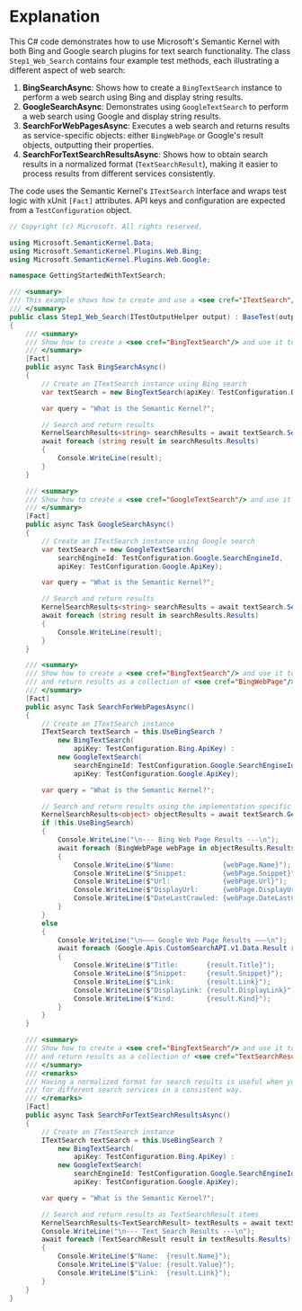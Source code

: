 # Explanation
This C# code demonstrates how to use Microsoft's Semantic Kernel with both Bing and Google search plugins for text search functionality. The class `Step1_Web_Search` contains four example test methods, each illustrating a different aspect of web search:

1. **BingSearchAsync**: Shows how to create a `BingTextSearch` instance to perform a web search using Bing and display string results.
2. **GoogleSearchAsync**: Demonstrates using `GoogleTextSearch` to perform a web search using Google and display string results.
3. **SearchForWebPagesAsync**: Executes a web search and returns results as service-specific objects: either `BingWebPage` or Google's result objects, outputting their properties.
4. **SearchForTextSearchResultsAsync**: Shows how to obtain search results in a normalized format (`TextSearchResult`), making it easier to process results from different services consistently.

The code uses the Semantic Kernel's `ITextSearch` interface and wraps test logic with xUnit `[Fact]` attributes. API keys and configuration are expected from a `TestConfiguration` object.

```csharp
// Copyright (c) Microsoft. All rights reserved.

using Microsoft.SemanticKernel.Data;
using Microsoft.SemanticKernel.Plugins.Web.Bing;
using Microsoft.SemanticKernel.Plugins.Web.Google;

namespace GettingStartedWithTextSearch;

/// <summary>
/// This example shows how to create and use a <see cref="ITextSearch"/>.
/// </summary>
public class Step1_Web_Search(ITestOutputHelper output) : BaseTest(output)
{
    /// <summary>
    /// Show how to create a <see cref="BingTextSearch"/> and use it to perform a search.
    /// </summary>
    [Fact]
    public async Task BingSearchAsync()
    {
        // Create an ITextSearch instance using Bing search
        var textSearch = new BingTextSearch(apiKey: TestConfiguration.Bing.ApiKey);

        var query = "What is the Semantic Kernel?";

        // Search and return results
        KernelSearchResults<string> searchResults = await textSearch.SearchAsync(query, new() { Top = 4 });
        await foreach (string result in searchResults.Results)
        {
            Console.WriteLine(result);
        }
    }

    /// <summary>
    /// Show how to create a <see cref="GoogleTextSearch"/> and use it to perform a search.
    /// </summary>
    [Fact]
    public async Task GoogleSearchAsync()
    {
        // Create an ITextSearch instance using Google search
        var textSearch = new GoogleTextSearch(
            searchEngineId: TestConfiguration.Google.SearchEngineId,
            apiKey: TestConfiguration.Google.ApiKey);

        var query = "What is the Semantic Kernel?";

        // Search and return results
        KernelSearchResults<string> searchResults = await textSearch.SearchAsync(query, new() { Top = 4 });
        await foreach (string result in searchResults.Results)
        {
            Console.WriteLine(result);
        }
    }

    /// <summary>
    /// Show how to create a <see cref="BingTextSearch"/> and use it to perform a search
    /// and return results as a collection of <see cref="BingWebPage"/> instances.
    /// </summary>
    [Fact]
    public async Task SearchForWebPagesAsync()
    {
        // Create an ITextSearch instance
        ITextSearch textSearch = this.UseBingSearch ?
            new BingTextSearch(
                apiKey: TestConfiguration.Bing.ApiKey) :
            new GoogleTextSearch(
                searchEngineId: TestConfiguration.Google.SearchEngineId,
                apiKey: TestConfiguration.Google.ApiKey);

        var query = "What is the Semantic Kernel?";

        // Search and return results using the implementation specific data model
        KernelSearchResults<object> objectResults = await textSearch.GetSearchResultsAsync(query, new() { Top = 4 });
        if (this.UseBingSearch)
        {
            Console.WriteLine("\n--- Bing Web Page Results ---\n");
            await foreach (BingWebPage webPage in objectResults.Results)
            {
                Console.WriteLine($"Name:            {webPage.Name}");
                Console.WriteLine($"Snippet:         {webPage.Snippet}");
                Console.WriteLine($"Url:             {webPage.Url}");
                Console.WriteLine($"DisplayUrl:      {webPage.DisplayUrl}");
                Console.WriteLine($"DateLastCrawled: {webPage.DateLastCrawled}");
            }
        }
        else
        {
            Console.WriteLine("\n——— Google Web Page Results ———\n");
            await foreach (Google.Apis.CustomSearchAPI.v1.Data.Result result in objectResults.Results)
            {
                Console.WriteLine($"Title:       {result.Title}");
                Console.WriteLine($"Snippet:     {result.Snippet}");
                Console.WriteLine($"Link:        {result.Link}");
                Console.WriteLine($"DisplayLink: {result.DisplayLink}");
                Console.WriteLine($"Kind:        {result.Kind}");
            }
        }
    }

    /// <summary>
    /// Show how to create a <see cref="BingTextSearch"/> and use it to perform a search
    /// and return results as a collection of <see cref="TextSearchResult"/> instances.
    /// </summary>
    /// <remarks>
    /// Having a normalized format for search results is useful when you want to process the results
    /// for different search services in a consistent way.
    /// </remarks>
    [Fact]
    public async Task SearchForTextSearchResultsAsync()
    {
        // Create an ITextSearch instance
        ITextSearch textSearch = this.UseBingSearch ?
            new BingTextSearch(
                apiKey: TestConfiguration.Bing.ApiKey) :
            new GoogleTextSearch(
                searchEngineId: TestConfiguration.Google.SearchEngineId,
                apiKey: TestConfiguration.Google.ApiKey);

        var query = "What is the Semantic Kernel?";

        // Search and return results as TextSearchResult items
        KernelSearchResults<TextSearchResult> textResults = await textSearch.GetTextSearchResultsAsync(query, new() { Top = 4 });
        Console.WriteLine("\n--- Text Search Results ---\n");
        await foreach (TextSearchResult result in textResults.Results)
        {
            Console.WriteLine($"Name:  {result.Name}");
            Console.WriteLine($"Value: {result.Value}");
            Console.WriteLine($"Link:  {result.Link}");
        }
    }
}
```